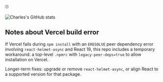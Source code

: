 🙄
<br>
<br>
<img align="center" src="https://github-readme-stats.vercel.app/api?username=charlzx&show_icons=true&include_all_commits=true&hide_border=true" alt="Charles's GitHub stats" />
## Notes about Vercel build error

If Vercel fails during `npm install` with an `ERESOLVE` peer dependency error involving `react-helmet-async` and React 19, this repo includes a temporary workaround: a top-level `.npmrc` with `legacy-peer-deps=true` to allow installation on Vercel.

Longer-term fixes: upgrade or remove `react-helmet-async`, or align React to a supported version for that package.